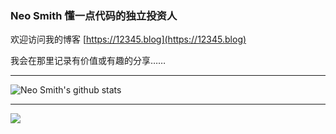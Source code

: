 ### Neo Smith 懂一点代码的独立投资人

欢迎访问我的博客 [https://12345.blog](https://12345.blog)

我会在那里记录有价值或有趣的分享……

------

![Neo Smith's github stats](https://github-readme-stats.vercel.app/api?username=hineosmith&theme=radical)

------

![](https://komarev.com/ghpvc/?username=hineosmith)



<!--
**hineosmith/hineosmith** is a ✨ _special_ ✨ repository because its `README.md` (this file) appears on your GitHub profile.

Here are some ideas to get you started:

- 🔭 I’m currently working on ...
- 🌱 I’m currently learning ...
- 👯 I’m looking to collaborate on ...
- 🤔 I’m looking for help with ...
- 💬 Ask me about ...
- 📫 How to reach me: ...
- 😄 Pronouns: ...
- ⚡ Fun fact: ...
-->
